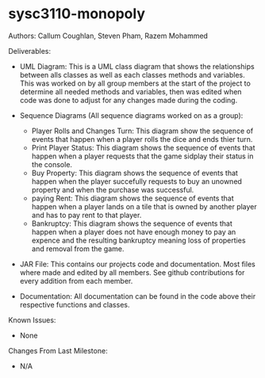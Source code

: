 # sysc3110-monopoly

Authors: Callum Coughlan, Steven Pham, Razem Mohammed

Deliverables:
  - UML Diagram: This is a UML class diagram that shows the relationships between alls classes as well as each classes
  methods and variables. This was worked on by all group members at the start of the project to determine all needed methods
  and variables, then was edited when code was done to adjust for any changes made during the coding.
  
  - Sequence Diagrams (All sequence diagrams worked on as a group):
    - Player Rolls and Changes Turn: This diagram show the sequence of events that happen when a player rolls the dice and ends thier turn.
    - Print Player Status: This diagram shows the sequence of events that happen when a player requests that the game sidplay their status in the console.
    - Buy Property: This diagram shows the sequence of events that happen when the player succefully requests to buy an unowned property and when the purchase was successful.
    - paying Rent: This diagram shows the sequence of events that happen when a player lands on a tile that is owned by another player and has to pay rent to that player.
    - Bankruptcy: This diagram shows the sequence of events that happen when a player does not have enough money to pay an expence and the resulting bankruptcy meaning loss of           properties and removal from the game.
    
  - JAR File: This contains our projects code and documentation. Most files where made and edited by all members. See github contributions for 
    every addition from each member.
    
  - Documentation: All documentation can be found in the code above their respective functions and classes.
 
Known Issues:
  - None

Changes From Last Milestone:
  - N/A
